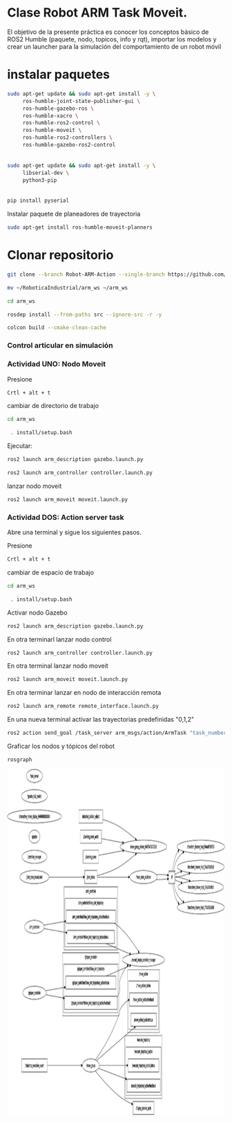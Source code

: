 # Clase Robot ARM Task Moveit.


El objetivo de la presente práctica es conocer los conceptos básico de ROS2 Humble (paquete, nodo, topicos, info y rqt), importar los modelos y crear un launcher para la simulación del comportamiento de un robot móvil

# instalar paquetes

```bash
sudo apt-get update && sudo apt-get install -y \
     ros-humble-joint-state-publisher-gui \
     ros-humble-gazebo-ros \
     ros-humble-xacro \
     ros-humble-ros2-control \
     ros-humble-moveit \
     ros-humble-ros2-controllers \
     ros-humble-gazebo-ros2-control 
```
```bash

sudo apt-get update && sudo apt-get install -y \
     libserial-dev \
     python3-pip
```
```bash

pip install pyserial
```

Instalar paquete de planeadores de trayectoria

```bash
sudo apt-get install ros-humble-moveit-planners 
```


# Clonar repositorio

```bash
git clone --branch Robot-ARM-Action --single-branch https://github.com/xXThanatosXx/RoboticaIndustrial.git
```

```bash
mv ~/RoboticaIndustrial/arm_ws ~/arm_ws
```
```bash
cd arm_ws
```
```bash
rosdep install --from-paths src --ignore-src -r -y
```
```bash
colcon build --cmake-clean-cache
```



### Control articular en simulación 



### Actividad UNO: Nodo Moveit 
Presione 
```bash
Crtl + alt + t
```

cambiar de directorio de trabajo
```bash
cd arm_ws
```
```bash
 . install/setup.bash 
```
Ejecutar:
```bash
ros2 launch arm_description gazebo.launch.py 
```
```bash
ros2 launch arm_controller controller.launch.py 
```
lanzar nodo moveit
```bash
ros2 launch arm_moveit moveit.launch.py 
```

### Actividad DOS: Action server task

Abre una terminal y sigue los siguientes pasos.

Presione 
```bash
Crtl + alt + t
```
cambiar de espacio de trabajo
```bash
cd arm_ws
```
```bash
 . install/setup.bash 
```

Activar nodo Gazebo
```bash
ros2 launch arm_description gazebo.launch.py 
```

En otra terminarl lanzar nodo control
```bash
ros2 launch arm_controller controller.launch.py 

```
En otra terminal lanzar nodo moveit
```bash
ros2 launch arm_moveit moveit.launch.py 

```

En otra terminar lanzar en nodo de interacción remota
```bash
ros2 launch arm_remote remote_interface.launch.py 

```
En una nueva terminal activar las trayectorias predefinidas "0,1,2"
```bash
ros2 action send_goal /task_server arm_msgs/action/ArmTask "task_number: 2" 

```

Graficar los nodos y tópicos del robot
```bash
rosgraph
```

<p align="center">
<img src="./Logos/Robot.jpeg" height="800">
</p>